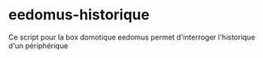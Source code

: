 # eedomus-historique
Ce script pour la box domotique eedomus permet d'interroger l'historique d'un périphérique
